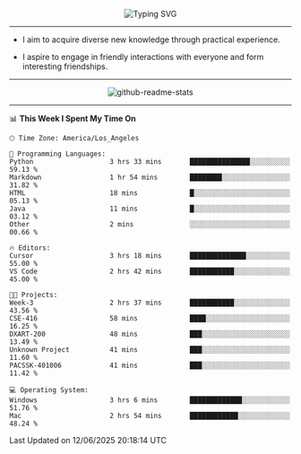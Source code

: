 <p align="center">
  <img src="https://readme-typing-svg.demolab.com?font=Fira+Code&weight=500&size=32&duration=2500&pause=1600&center=true&vCenter=true&random=false&width=1024&height=64&lines=Hi+there+%F0%9F%91%8B;I'm+delighted+you+could+make+it+here+%F0%9F%8E%89;I'm+Harry%2C+a+college+student+still+finding+my+way" alt="Typing SVG" />
</p>


---


- I aim to acquire diverse new knowledge through practical experience.

- I aspire to engage in friendly interactions with everyone and form interesting friendships.


---


<p align="center">
  <img src="https://github-readme-stats.vercel.app/api?username=Harry-Jing&show_icons=true" alt="github-readme-stats"/>
</p>


---

<!--START_SECTION:waka-->
📊 **This Week I Spent My Time On** 

```text
🕑︎ Time Zone: America/Los_Angeles

💬 Programming Languages: 
Python                   3 hrs 33 mins       ███████████████░░░░░░░░░░   59.13 % 
Markdown                 1 hr 54 mins        ████████░░░░░░░░░░░░░░░░░   31.82 % 
HTML                     18 mins             █░░░░░░░░░░░░░░░░░░░░░░░░   05.13 % 
Java                     11 mins             █░░░░░░░░░░░░░░░░░░░░░░░░   03.12 % 
Other                    2 mins              ░░░░░░░░░░░░░░░░░░░░░░░░░   00.66 % 

🔥 Editors: 
Cursor                   3 hrs 18 mins       ██████████████░░░░░░░░░░░   55.00 % 
VS Code                  2 hrs 42 mins       ███████████░░░░░░░░░░░░░░   45.00 % 

🐱‍💻 Projects: 
Week-3                   2 hrs 37 mins       ███████████░░░░░░░░░░░░░░   43.56 % 
CSE-416                  58 mins             ████░░░░░░░░░░░░░░░░░░░░░   16.25 % 
DXART-200                48 mins             ███░░░░░░░░░░░░░░░░░░░░░░   13.49 % 
Unknown Project          41 mins             ███░░░░░░░░░░░░░░░░░░░░░░   11.60 % 
PACSSK-401006            41 mins             ███░░░░░░░░░░░░░░░░░░░░░░   11.42 % 

💻 Operating System: 
Windows                  3 hrs 6 mins        █████████████░░░░░░░░░░░░   51.76 % 
Mac                      2 hrs 54 mins       ████████████░░░░░░░░░░░░░   48.24 % 
```


 Last Updated on 12/06/2025 20:18:14 UTC
<!--END_SECTION:waka-->
